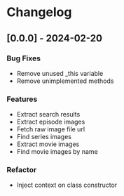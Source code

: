 # Changelog

## [0.0.0] - 2024-02-20

### Bug Fixes

- Remove unused _this variable
- Remove unimplemented methods

### Features

- Extract search results
- Extract episode images
- Fetch raw image file url
- Find series images
- Extract movie images
- Find movie images by name

### Refactor

- Inject context on class constructor


